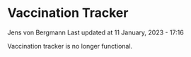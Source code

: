 Vaccination Tracker
================
Jens von Bergmann
Last updated at 11 January, 2023 - 17:16

Vaccination tracker is no longer functional.
